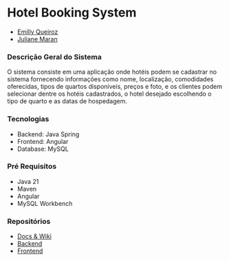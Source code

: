 # Hotel Booking System

- [Emilly Queiroz](https://github.com/emillyQueiroz)
- [Juliane Maran](https://github.com/JulianeMaran32)

### Descrição Geral do Sistema

O sistema consiste em uma aplicação onde hotéis podem se cadastrar no sistema fornecendo informações como nome, localização, comodidades oferecidas, tipos de quartos disponíveis, preços e foto, e os clientes podem selecionar dentre os hotéis cadastrados, o hotel desejado escolhendo o tipo de quarto e as datas de hospedagem.

### Tecnologias

- Backend: Java Spring
- Frontend: Angular
- Database: MySQL

### Pré Requisitos

- Java 21
- Maven
- Angular
- MySQL Workbench

### Repositórios

- [Docs & Wiki](https://github.com/hotel-booking-system/docs-wiki/wiki)
- [Backend](https://github.com/hotel-booking-system/backend)
- [Frontend]()
